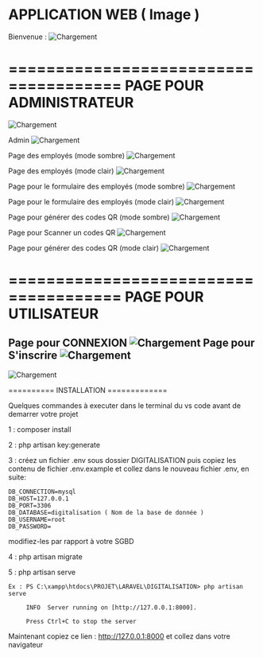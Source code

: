 # APPLICATION WEB ( Image )

Bienvenue :
![Chargement](./README_IMAGES/P.png)

======================================
PAGE POUR ADMINISTRATEUR 
======================================
![Chargement](./README_IMAGES/L.png)

Admin
![Chargement](./README_IMAGES/0.png)

Page des employés (mode sombre)
![Chargement](./README_IMAGES/1.png)

Page des employés (mode clair)
![Chargement](./README_IMAGES/2.png)

Page pour le formulaire des employés (mode sombre)
![Chargement](./README_IMAGES/3.png)

Page pour le formulaire des employés (mode clair)
![Chargement](./README_IMAGES/4.png)

Page pour générer des codes QR (mode sombre)
![Chargement](./README_IMAGES/5.png)

Page pour Scanner un codes QR 
![Chargement](./README_IMAGES/scan.png)

Page pour générer des codes QR (mode clair)
![Chargement](./README_IMAGES/6.png)

======================================
PAGE POUR UTILISATEUR 
======================================
Page pour CONNEXION
![Chargement](./README_IMAGES/c1.png)
Page pour S'inscrire
![Chargement](./README_IMAGES/c2.png)
-------------------------------------
![Chargement](./README_IMAGES/c3.png)

========== INSTALLATION =============

Quelques commandes à executer dans le terminal du vs code avant de demarrer votre projet

1 : composer install

2 : php artisan key:generate

3 : créez un fichier .env sous dossier DIGITALISATION puis copiez les contenu de fichier .env.example et collez dans le nouveau fichier .env, en suite: 

    DB_CONNECTION=mysql
    DB_HOST=127.0.0.1
    DB_PORT=3306
    DB_DATABASE=digitalisation ( Nom de la base de donnée )
    DB_USERNAME=root
    DB_PASSWORD=

modifiez-les par rapport à votre SGBD

4 : php artisan migrate  

5 : php artisan serve

    Ex : PS C:\xampp\htdocs\PROJET\LARAVEL\DIGITALISATION> php artisan serve

         INFO  Server running on [http://127.0.0.1:8000].  

         Press Ctrl+C to stop the server

Maintenant copiez ce lien : http://127.0.0.1:8000 et collez dans votre navigateur